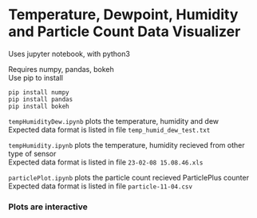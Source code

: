 # Temperature, Dewpoint, Humidity and Particle Count Data Visualizer

Uses jupyter notebook, with python3

Requires numpy, pandas, bokeh  
Use pip to install
```
pip install numpy
pip install pandas
pip install bokeh
```


`tempHumidityDew.ipynb` plots the temperature, humidity and dew  
Expected data format is listed in file `temp_humid_dew_test.txt`


`tempHumidity.ipynb` plots the temperature, humidity recieved from other type of sensor  
Expected data format is listed in file `23-02-08 15.08.46.xls`

`particlePlot.ipynb` plots the particle count recieved ParticlePlus counter
Expected data format is listed in file `particle-11-04.csv`

### Plots are interactive
